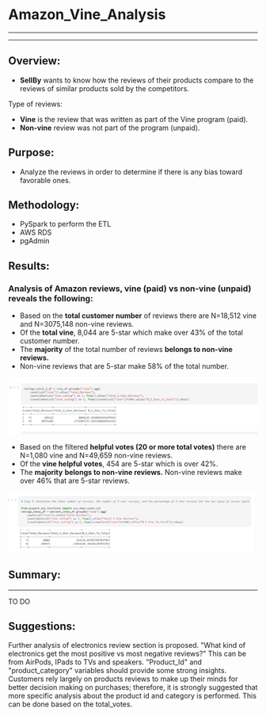 # Amazon_Vine_Analysis
------
------
## Overview:
- **SellBy** wants to know how the reviews of their products compare to the reviews of similar products sold by the competitors.

Type of reviews:
- **Vine** is the review that was written as part of the Vine program (paid).
- **Non-vine** review was not part of the program (unpaid).


## Purpose:
- Analyze the reviews in order to determine if there is any bias toward favorable ones.

## Methodology:
- PySpark to perform the ETL
- AWS RDS
- pgAdmin

## Results:
### Analysis of Amazon reviews, **vine (paid)** vs **non-vine (unpaid)** reveals the following:
- Based on the **total customer number** of reviews there are N=18,512 vine and N=3075,148 non-vine reviews.  
- Of the **total vine**, 8,044 are 5-star which make over 43% of the total customer number.
- The **majority** of the total number of reviews **belongs to non-vine reviews.**
- Non-vine reviews that are 5-star make 58% of the total number.

![](total_comparison_vine_vs_not.png)

- Based on the filtered **helpful votes (20 or more total votes)** there are N=1,080 vine and N=49,659 non-vine reviews.
- Of the **vine helpful votes**, 454 are 5-star which is over 42%.
- The **majority** **belongs to non-vine reviews.** Non-vine reviews make over 46% that are 5-star reviews.

![](comparison_vine_vs_not_percentage.png)

## Summary:
------
TO DO






## Suggestions:
Further analysis of electronics review section is proposed.  "What kind of electronics get the most positive vs most negative reviews?"  This can be from AirPods, IPads to TVs and speakers.  "Product_Id" and "product_category" variables should provide some strong insights.  
Customers rely largely on products reviews to make up their minds for better decision making on purchases; therefore, it is strongly suggested that more specific analysis about the product id and category is performed.  This can be done based on the total_votes.
